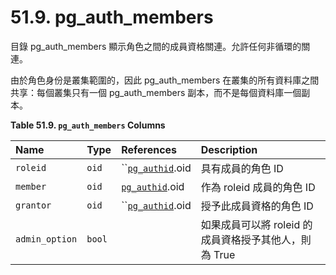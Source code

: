 # 51.9. pg\_auth\_members

目錄 pg\_auth\_members 顯示角色之間的成員資格關連。允許任何非循環的關連。

由於角色身份是叢集範圍的，因此 pg\_auth\_members 在叢集的所有資料庫之間共享：每個叢集只有一個 pg\_auth\_members 副本，而不是每個資料庫一個副本。

**Table 51.9. `pg_auth_members` Columns**

| Name | Type | References | Description |
| :--- | :--- | :--- | :--- |
| `roleid` | `oid` | \`\`[`pg_authid`](pg_authid.md).oid | 具有成員的角色 ID |
| `member` | `oid` | [`pg_authid`](pg_authid.md).oid | 作為 roleid 成員的角色 ID |
| `grantor` | `oid` | \`\`[`pg_authid`](pg_authid.md).oid | 授予此成員資格的角色 ID |
| `admin_option` | `bool` |  | 如果成員可以將 roleid 的成員資格授予其他人，則為 True |

